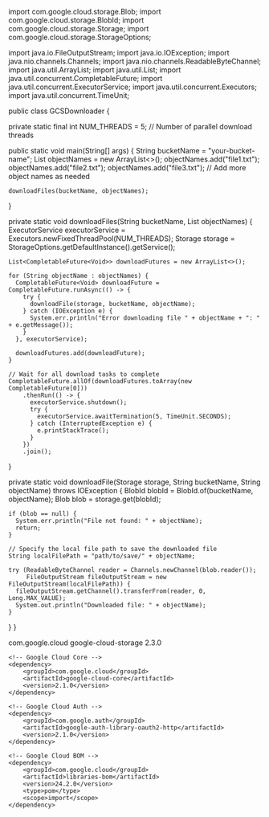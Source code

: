 import com.google.cloud.storage.Blob;
import com.google.cloud.storage.BlobId;
import com.google.cloud.storage.Storage;
import com.google.cloud.storage.StorageOptions;

import java.io.FileOutputStream;
import java.io.IOException;
import java.nio.channels.Channels;
import java.nio.channels.ReadableByteChannel;
import java.util.ArrayList;
import java.util.List;
import java.util.concurrent.CompletableFuture;
import java.util.concurrent.ExecutorService;
import java.util.concurrent.Executors;
import java.util.concurrent.TimeUnit;

public class GCSDownloader {

private static final int NUM_THREADS = 5; // Number of parallel download threads

public static void main(String[] args) {
String bucketName = "your-bucket-name";
List<String> objectNames = new ArrayList<>();
objectNames.add("file1.txt");
objectNames.add("file2.txt");
objectNames.add("file3.txt");
// Add more object names as needed

    downloadFiles(bucketName, objectNames);
}

private static void downloadFiles(String bucketName, List<String> objectNames) {
ExecutorService executorService = Executors.newFixedThreadPool(NUM_THREADS);
Storage storage = StorageOptions.getDefaultInstance().getService();

    List<CompletableFuture<Void>> downloadFutures = new ArrayList<>();

    for (String objectName : objectNames) {
      CompletableFuture<Void> downloadFuture = CompletableFuture.runAsync(() -> {
        try {
          downloadFile(storage, bucketName, objectName);
        } catch (IOException e) {
          System.err.println("Error downloading file " + objectName + ": " + e.getMessage());
        }
      }, executorService);

      downloadFutures.add(downloadFuture);
    }

    // Wait for all download tasks to complete
    CompletableFuture.allOf(downloadFutures.toArray(new CompletableFuture[0]))
        .thenRun(() -> {
          executorService.shutdown();
          try {
            executorService.awaitTermination(5, TimeUnit.SECONDS);
          } catch (InterruptedException e) {
            e.printStackTrace();
          }
        })
        .join();
}

private static void downloadFile(Storage storage, String bucketName, String objectName) throws IOException {
BlobId blobId = BlobId.of(bucketName, objectName);
Blob blob = storage.get(blobId);

    if (blob == null) {
      System.err.println("File not found: " + objectName);
      return;
    }

    // Specify the local file path to save the downloaded file
    String localFilePath = "path/to/save/" + objectName;

    try (ReadableByteChannel reader = Channels.newChannel(blob.reader());
         FileOutputStream fileOutputStream = new FileOutputStream(localFilePath)) {
      fileOutputStream.getChannel().transferFrom(reader, 0, Long.MAX_VALUE);
      System.out.println("Downloaded file: " + objectName);
    }
}
}

<dependencies>
    <!-- Google Cloud Storage -->
    <dependency>
        <groupId>com.google.cloud</groupId>
        <artifactId>google-cloud-storage</artifactId>
        <version>2.3.0</version>
    </dependency>

    <!-- Google Cloud Core -->
    <dependency>
        <groupId>com.google.cloud</groupId>
        <artifactId>google-cloud-core</artifactId>
        <version>2.1.0</version>
    </dependency>

    <!-- Google Cloud Auth -->
    <dependency>
        <groupId>com.google.auth</groupId>
        <artifactId>google-auth-library-oauth2-http</artifactId>
        <version>2.1.0</version>
    </dependency>

    <!-- Google Cloud BOM -->
    <dependency>
        <groupId>com.google.cloud</groupId>
        <artifactId>libraries-bom</artifactId>
        <version>24.2.0</version>
        <type>pom</type>
        <scope>import</scope>
    </dependency>
</dependencies>
